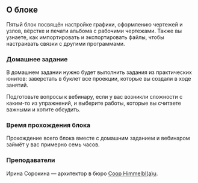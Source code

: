 ## О блоке

Пятый блок посвящён настройке графики, оформлению чертежей и узлов, вёрстке и печати альбома с рабочими чертежами. Также вы узнаете, как импортировать и экспортировать файлы, чтобы настраивать связки с другими программами. 

### Домашнее задание

В домашнем задании нужно будет выполнить задания из практических юнитов: заверстать в буклет все проекции, которые вы создали в ходе занятий.

Подготовьте вопросы к вебинару, если у вас возникли сложности с каким-то из упражнений, и выберите работы, которые вы считаете важными и хотите обсудить.

### Время прохождения блока

Прохождение всего блока вместе с домашним заданием и вебинаром займёт у вас примерно семь часов. 

### Преподаватели

Ирина Сорокина — архитектор в бюро [Coop Himmelbl(a)u](https://coop-himmelblau.at/).